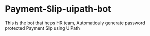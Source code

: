 # Payment-Slip-uipath-bot
This is the bot that helps HR team, Automatically generate password protected Payment Slip using UiPath
